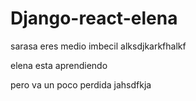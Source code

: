 # Django-react-elena
sarasa
eres medio imbecil
alksdjkarkfhalkf


elena esta aprendiendo

pero va un poco perdida
jahsdfkja
